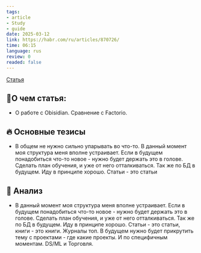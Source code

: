 ```yaml
---
tags: 
- article
- Study
- guide
date: 2025-03-12
link: https://habr.com/ru/articles/870726/
time: 06:15
language: rus
review: 0
readed: false
---
```

[Статья](https://habr.com/ru/articles/870726/)

## 📝О чем статья:   
- О работе с Obisidian. Сравнение с Factorio.

## 🔥 Основные тезисы  
-  В общем не нужно сильно упарывать во что-то. В данный момент моя структура меня вполне устраивает. Если в будущем понадобиться что-то новое - нужно будет держать это в голове. Сделать план обучения, и уже от него отталкиваться. Так же по БД в будущем. Иду в принципе хорошо. Статьи - это статьи


## 🔎 Анализ  
-  В данный момент моя структура меня вполне устраивает. Если в будущем понадобиться что-то новое - нужно будет держать это в голове. Сделать план обучения, и уже от него отталкиваться. Так же по БД в будущем. Иду в принципе хорошо. Статьи - это статьи, книги - это книги. Журналы топ. В будущем нужно будет прикрутить тему с проектами - где какие проекты. И по специфичным моментам. DS/ML и Торговля.



